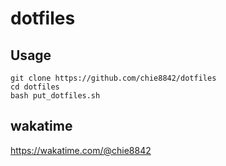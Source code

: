 # dotfiles

## Usage

```
git clone https://github.com/chie8842/dotfiles
cd dotfiles
bash put_dotfiles.sh
```

## wakatime
https://wakatime.com/@chie8842
